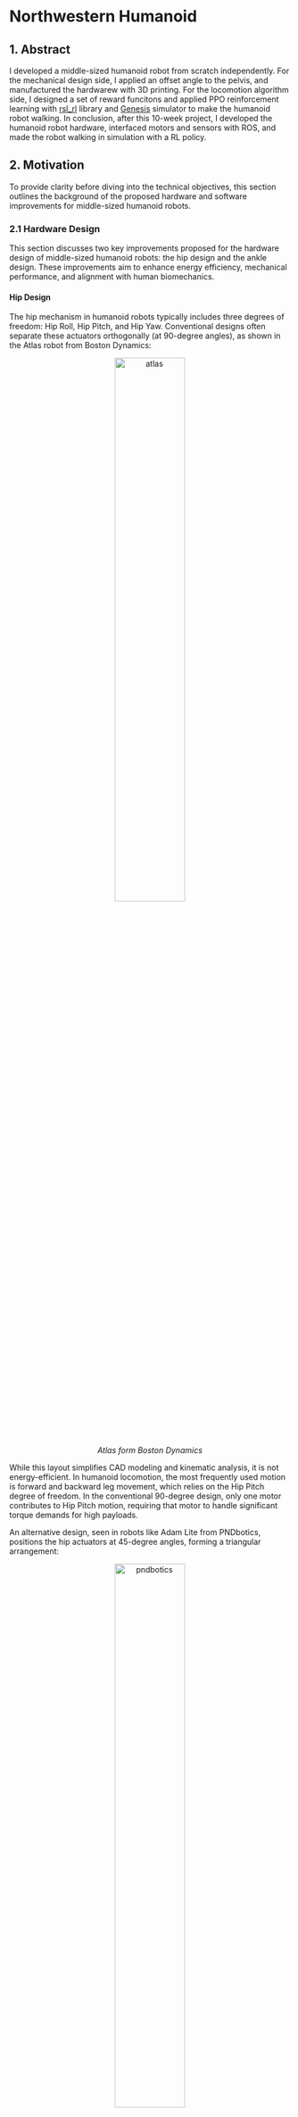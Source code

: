 # Northwestern Humanoid
## 1. Abstract
I developed a middle-sized humanoid robot from scratch independently. For the mechanical design side, I applied an offset angle to the pelvis, and manufactured the hardwarew with 3D printing. For the locomotion algorithm side, I designed a set of reward funcitons and applied PPO reinforcement learning with [rsl_rl]() library and [Genesis]() simulator to make the humanoid robot walking. In conclusion, after this 10-week project, I developed the humanoid robot hardware, interfaced motors and sensors with ROS, and made the robot walking in simulation with a RL policy.

## 2. Motivation
To provide clarity before diving into the technical objectives, this section outlines the background of the proposed hardware and software improvements for middle-sized humanoid robots.

### 2.1 Hardware Design
This section discusses two key improvements proposed for the hardware design of middle-sized humanoid robots: the hip design and the ankle design. These improvements aim to enhance energy efficiency, mechanical performance, and alignment with human biomechanics.

#### Hip Design
The hip mechanism in humanoid robots typically includes three degrees of freedom: Hip Roll, Hip Pitch, and Hip Yaw. Conventional designs often separate these actuators orthogonally (at 90-degree angles), as shown in the Atlas robot from Boston Dynamics:

<p align="center">
  <img src="atlas.png" alt="atlas" width="50%">
  <br>
  <em>Atlas form Boston Dynamics</em>
</p>

While this layout simplifies CAD modeling and kinematic analysis, it is not energy-efficient. In humanoid locomotion, the most frequently used motion is forward and backward leg movement, which relies on the Hip Pitch degree of freedom. In the conventional 90-degree design, only one motor contributes to Hip Pitch motion, requiring that motor to handle significant torque demands for high payloads.

An alternative design, seen in robots like Adam Lite from PNDbotics, positions the hip actuators at 45-degree angles, forming a triangular arrangement:

<p align="center">
  <img src="pndbotics.png" alt="pndbotics" width="50%">
  <br>
  <em>Adam Lite form PNDbotics</em>
</p>

This configuration enables all three motors in the hip joint to work together during Hip Pitch movements, reducing the torque demands on any single motor and improving energy efficiency. Additionally, this design mirrors the biomechanics of the human hip:

<p align="center">
  <img src="human.png" alt="human" width="50%">
  <br>
  <em>Image Source: https://zehrcenter.com/ligaments-tendons-muscles</em>
</p>

By aligning with natural human anatomy, this design not only enhances mechanical efficiency but also contributes to a more biomimetic approach in humanoid robot development.

#### Ankle Design

Designing dual degrees of freedom for the ankle joint (Ankle Roll and Ankle Pitch) is relatively straightforward in full-sized humanoid robots due to the ample available space. However, in middle-sized humanoid robots, limited space creates significant challenges. Robots like the MIT Humanoid [1] and Duke Humanoid [2] address this constraint by including only an Ankle Pitch degree of freedom:

<p align="center">
  <img src="mit_humanoid.png" alt="mit_humanoid" width="50%">
  <br>
  <em>MIT Humanoid</em>
</p>

<p align="center">
  <img src="duke_humanoid.png" alt="duke_humanoid" width="50%">
  <br>
  <em>Duke Humanoid</em>
</p>

The Berkeley Humanoid [3] attempts to overcome this limitation by adding a small motor to achieve Ankle Roll:

<p align="center">
  <img src="berkeley_humanoid.png" alt="berkeley_humanoid" width="50%">
  <br>
  <em>Berkely Humanoid</em>
</p>

However, this solution increases the rotational inertia of the calf, which negatively impacts the dynamic performance of the leg. To address this, I propose an alternative solution inspired by Tesla's Optimus robot. While Optimus is a full-sized humanoid that places two motors on the calf, it utilizes a linkage-rod structure to control the Ankle Roll and Pitch:

<p align="center">
  <img src="optimus.png" alt="optimus" width="50%">
  <br>
  <em>Feet Design of Optimus from Tesla</em>
</p>

Instead of placing motors on the calf, my design proposes locating the ankle motors on the thigh and using a similar linkage-rod mechanism to control both Ankle Roll and Pitch. This approach minimizes the rotational inertia of the calf, enabling more dynamic and efficient leg movements while preserving the dual degrees of freedom at the ankle. By redistributing the motors to the thigh, the design would achieve a better balance between functionality and mechanical constraints.

### 2.2 Software Design
The software architecture for this project consists of two key components: 1. Hardware Interface and 2. Locomotion Algorithm.

#### Hardware Interface
For the hardware interface, I plan to leverage **ROS Control**, which provides a modular and standardized framework for robot hardware abstraction and controller management. Since the motor protocols operate over **CAN (Controller Area Network)**, I will use the **SocketCAN-Bridge** in ROS to enable seamless communication with the motors via the CAN protocol.

#### Locomotion Algorithm

For the locomotion algorithm, I plan to implement **Deep Reinforcement Learning (DRL)** using the **Proximal Policy Optimization (PPO)** algorithm to train a walking policy in simulation. Once trained, the policy will be deployed and tested on the real robot hardware.

I have already validated this pipeline in previous work, where I used the [rsl_rl](https://github.com/leggedrobotics/rsl_rl) library with custom hand-crafted reward functions to train a my humanoid robot walking.

## 3. Method
### 3.1 Overview
<p align="center">
  <img src="software_arch.png" alt="software_arch" width="40%">
  <br>
  <em>Software Architecturea</em>
</p>

<p align="center">
  <img src="hardware_arch.png" alt="hardware_arch" width="15%">
  <br>
  <em>Hardware Architecturea</em>
</p>

### 3.2 Hardware Design
#### 3.2.1 CAD Model

I am using OnShape to design the CAD model. See example CAD model on OnShape: [https://cad.onshape.com/documents/613c3df8abc961108c3f5f9d/w/ddd0f53b509b97ba59a463ed/e/332974da65372d7783bf2f26?renderMode=0&uiState=67de7d0ea2ea0a78a6fd66ae](https://cad.onshape.com/documents/613c3df8abc961108c3f5f9d/w/ddd0f53b509b97ba59a463ed/e/332974da65372d7783bf2f26?renderMode=0&uiState=67de7d0ea2ea0a78a6fd66ae)

<p align="center">
  <img src="example_cad.png" alt="example_cad" width="75%">
  <br>
  <em>Example CAD Model</em>
</p>

<p align="center">
  <img src="full_cad.png" alt="full_cad" width="75%">
  <br>
  <em>Full CAD Model</em>
</p>

#### 3.2.2 Joint Transmission
For hip joints, motors are directly controlling joint angles without any transmission.

For the knee joint and angkle joint, I am using parallelogram structure with rods for transmission. 
With this design, the motors are places closer to the hip, thus decreasing the rotational intertia of the leg.
This is ide ais first proposed in the [MIT Mini Cheetah](), then widely applied in many products such as [Unitree Go 2]()
<p align="center">
  <img src="real_hardware.png" alt="real_hardware" width="75%">
  <br>
  <em>Real Hardware</em>
</p>

#### 3.2.3 Manufacturing
I was originally planning to use CNC with 6061 Aluminum Alloy to manufacture the structures.
However the cost is too high (about $8, 000). Thus, I am using 3D printing with the PA6-CF filament.
In general, the PA6-CF is about 30%-50% performance of aluminum 6061 alloy.

There is detailed performance comparison for PA6-CF and 6061 Aluminum Alloy in my [Slides]().



### 3.3 Reinforcement Learning

https://github.com/user-attachments/assets/b38f5260-8ca4-47f0-b4c2-bad7fd30dd0a

I am using [rsl_rl]() with [Genesis]() in a PPO manner to train a walking policy.
I borrowed some reward functions and observations from [unitree_rl_gym]().

See my detailed code implementation in [opus_rl]().

### 3.4 Software
The system is based on ROS.
Although I haven't deployed the RL policy on the real hardware, I have interfaced motors and sensors into ROS.

There is detailed showcase in my [Slides]().

## 4. conclusion
In my proposal, the goals are:

```
Fallback goal
* Objective: Design a robot without an Ankle Roll degree of freedom and demonstrate basic leg movement capabilities with joint control.
* Implement ROS Control to position each joint and validate movement.
* Train a reinforcement learning (RL) walking policy in simulation without domain randomization or observation noise.
* Outcome: A robot capable of walking in simulation with simplified hardware and control features, serving as a foundation for further improvements.

Core goal
* Objective: Design the robot with an Ankle Roll degree of freedom and fully develop its URDF model.
* Integrate ROS Control for torque control.
* Train a DRL-based walking policy in simulation, incorporating domain randomization and observation noise to improve robustness.
* Outcome: A middle-sized humanoid robot walking robustly in simulation, aligning with the project description and prepared for real-world testing.

Reach goal
* Objective: Deploy the simulation-trained DRL walking policy (Sim2Real) on the physical robot to achieve stable real-world walking.
* Demonstrate the robot walking in diverse environments, such as flat terrain, slopes, and uneven surfaces.
* Outcome: A fully operational humanoid robot that successfully bridges simulation and real-world applications, showcasing state-of-the-art locomotion capabilities.
```

I think I have finished all core goals **except for** the ankle roll DoF.

I designed the ankle roll DoF for the first iteration, but then I cancelled this DoF because it does not influence basic locomotion performance, and I want my MIDDLE-SIZED robot to look good. In other words, I cancelled this DoF out of aesthetic considerations.